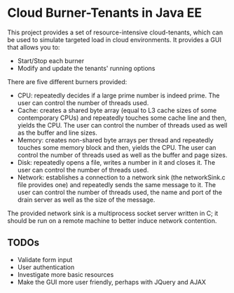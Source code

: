 # Cloud Burner-Tenants in Java EE

This project provides a set of resource-intensive cloud-tenants, which can be used to simulate targeted load in cloud environments. It provides a GUI that allows you to:

* Start/Stop each burner
* Modify and update the tenants' running options

There are five different burners provided:

* CPU: repeatedly decides if a large prime number is indeed prime. The user can control the number of threads used.
* Cache: creates a shared byte array (equal to L3 cache sizes of some contemporary CPUs) and repeatedly touches some cache line and then, yields the CPU. The user can control the number of threads used as well as the buffer and line sizes.
* Memory: creates non-shared byte arrays per thread and repeatedly touches some memory block and then, yields the CPU. The user can control the number of threads used as well as the buffer and page sizes.
* Disk: repeatedly opens a file, writes a number in it and closes it. The user can control the number of threads used.
* Network: establishes a connection to a network sink (the networkSink.c file provides one) and repeatedly sends the same message to it. The user can control the number of threads used, the name and port of the drain server as well as the size of the message.

The provided network sink is a multiprocess socket server written in C; it should be run on a remote machine to better induce network contention.  

## TODOs
- Validate form input
- User authentication
- Investigate more basic resources
- Make the GUI more user friendly, perhaps with JQuery and AJAX